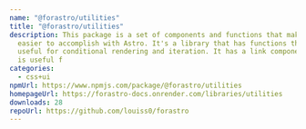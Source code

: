 ```yaml
---
name: "@forastro/utilities"
title: "@forastro/utilities"
description: This package is a set of components and functions that make things
  easier to accomplish with Astro. It's a library that has functions that are
  useful for conditional rendering and iteration. It has a link component which
  is useful f
categories:
  - css+ui
npmUrl: https://www.npmjs.com/package/@forastro/utilities
homepageUrl: https://forastro-docs.onrender.com/libraries/utilities
downloads: 28
repoUrl: https://github.com/louiss0/forastro
---
```

